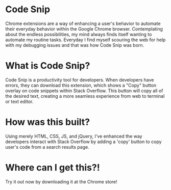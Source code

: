 # Code Snip
Chrome extensions are a way of enhancing a user's behavior to automate their everyday behavior within the Google Chrome browser. Contemplating about the endless possibilities, my mind always finds itself wanting to automate my routine tasks. Everyday I find myself scouring the web for help with my debugging issues and that was how Code Snip was born.

# What is Code Snip?

Code Snip is a productivity tool for developers. When developers have errors, they can download this extension, which shows a "Copy" button overlay on code snippets within Stack Overflow. This button will copy all of the desired text, creating a more seamless experience from web to terminal or text editor.

# How was this built?
Using merely HTML, CSS, JS, and jQuery, I've enhanced the way developers interact with Stack Overflow by adding a 'copy' button to copy user's code from a search results page.

# Where can I get this?!
Try it out now by downloading it at the Chrome store!

